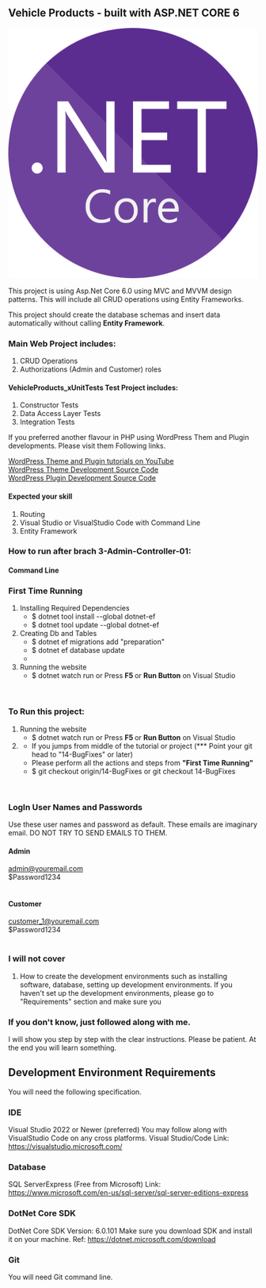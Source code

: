 ## Vehicle Products - built with ASP.NET CORE 6
![plot](./DemoResources/NET_Core_Logo.svg.png)

<p>
This project is using Asp.Net Core 6.0 using MVC and MVVM design patterns. This will include all CRUD operations 
using Entity Frameworks. 
</p>

<p>
This project should create the database schemas and insert data automatically without calling <b>Entity Framework</b>. 
</p>

### Main Web Project includes:
<ol>
	<li>CRUD Operations</li>
	<li>Authorizations (Admin and Customer) roles</li>
</ol>

#### VehicleProducts_xUnitTests Test Project includes:
<ol>
	<li>Constructor Tests</li>
	<li>Data Access Layer Tests</li>
	<li>Integration Tests</li>
</ol>

<p>
If you preferred another flavour in PHP using WordPress Them and Plugin developments. Please visit them Following links. 

<a href="https://www.youtube.com/watch?v=vj1Nqwbe0WI&list=PLDmut58RVgN4UBhUwrW6fQohN4MAhDTlM">WordPress Theme and Plugin tutorials on YouTube</a> <br />
<a href="https://github.com/freeburma/mythemecustomtable">WordPress Theme Development Source Code </a> <br />
<a href="https://github.com/freeburma/product_custom_table">WordPress Plugin Development Source Code </a> <br />
</p>

#### Expected your skill  
1. Routing 
2. Visual Studio or VisualStudio Code with Command Line
3. Entity Framework 

### How to run after brach 3-Admin-Controller-01: 
#### Command Line

<h3>First Time Running</h3>

<ol>
<li> Installing Required Dependencies 
	<ul>
		<li>$ dotnet tool install --global dotnet-ef </li>
		<li>$ dotnet tool update --global dotnet-ef</li>
	</ul>
</li>
	
<li> Creating Db and Tables
	<ul>
		<li>$ dotnet ef migrations add "preparation"</li>
		<li>$ dotnet ef database update</li>
		<li></li>
	</ul>
</li>

<li> Running the website
	<ul>
		<li>$ dotnet watch run or Press <b> F5 </b> or <b>Run Button</b> on Visual Studio </li>
	</ul>
</li>
</ol>
<br />

<h3>To Run this project: </h3>

<ol>
<li> Running the website
	<ul>
		<li>$ dotnet watch run or Press <b> F5 </b> or <b>Run Button</b> on Visual Studio </li>
	</ul>
</li>
<li>
	<ul>
		<li>If you jumps from middle of the tutorial or project (*** Point your git head to "14-BugFixes" or later)</li>
		<li>Please perform all the actions and steps from <b>"First Time Running"</b></li>
		<li>$ git checkout origin/14-BugFixes or git checkout 14-BugFixes</li>
	</ul>
</li>
</ol>
<br />

### LogIn User Names and Passwords 
<p>
Use these user names and password as default. These emails are imaginary email. DO NOT TRY TO SEND EMAILS TO THEM. 
</p>

#### Admin 
admin@youremail.com 
<br />
$Password1234
<br />
<br />

#### Customer 
customer_1@youremail.com
<br />
$Password1234
<br />
<br />


### I will not cover
1. How to create the development environments such as installing software, database, setting up 
development environments. If you haven't set up the development environments, please go to "Requirements"
section and make sure you 

### If you don't know, just followed along with me. 
I will show you step by step with the clear instructions. Please be patient. At the end you will learn 
something. 


## Development Environment Requirements

You will need the following specification. 

### IDE 
Visual Studio 2022 or Newer (preferred)
You may follow along with VisualStudio Code on any cross platforms. 
Visual Studio/Code Link: https://visualstudio.microsoft.com/

### Database 
SQL ServerExpress (Free from Microsoft)
Link: https://www.microsoft.com/en-us/sql-server/sql-server-editions-express

### DotNet Core SDK
DotNet Core SDK Version: 6.0.101
Make sure you download SDK and install it on your machine.
Ref: https://dotnet.microsoft.com/download

### Git 
You will need Git command line. 
